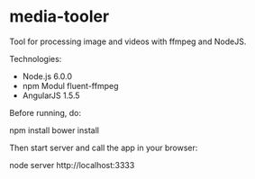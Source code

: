 # media-tooler
Tool for processing image and videos with ffmpeg and NodeJS.

Technologies:

- Node.js 6.0.0
- npm Modul fluent-ffmpeg
- AngularJS 1.5.5

Before running, do:

npm install
bower install

Then start server and call the app in your browser:

node server
http://localhost:3333
